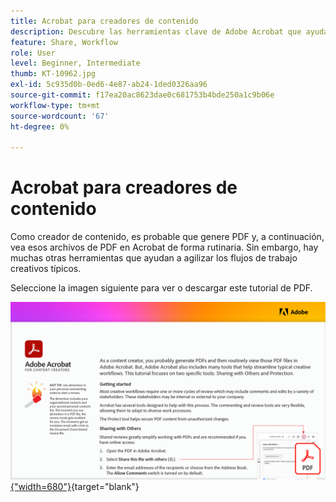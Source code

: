 ```yaml
---
title: Acrobat para creadores de contenido
description: Descubre las herramientas clave de Adobe Acrobat que ayudan a agilizar los flujos de trabajo creativos
feature: Share, Workflow
role: User
level: Beginner, Intermediate
thumb: KT-10962.jpg
exl-id: 5c935d0b-0ed6-4e87-ab24-1ded0326aa96
source-git-commit: f17ea20ac8623dae0c681753b4bde250a1c9b06e
workflow-type: tm+mt
source-wordcount: '67'
ht-degree: 0%

---
```


# Acrobat para creadores de contenido

Como creador de contenido, es probable que genere PDF y, a continuación, vea esos archivos de PDF en Acrobat de forma rutinaria. Sin embargo, hay muchas otras herramientas que ayudan a agilizar los flujos de trabajo creativos típicos.

Seleccione la imagen siguiente para ver o descargar este tutorial de PDF.

[![Imagen de la primera página del tutorial](assets/Acrobatforcontentcreators.png){&quot;width=680&quot;}](assets/Acrobat-for-Content-Creators.pdf){target="blank"}
